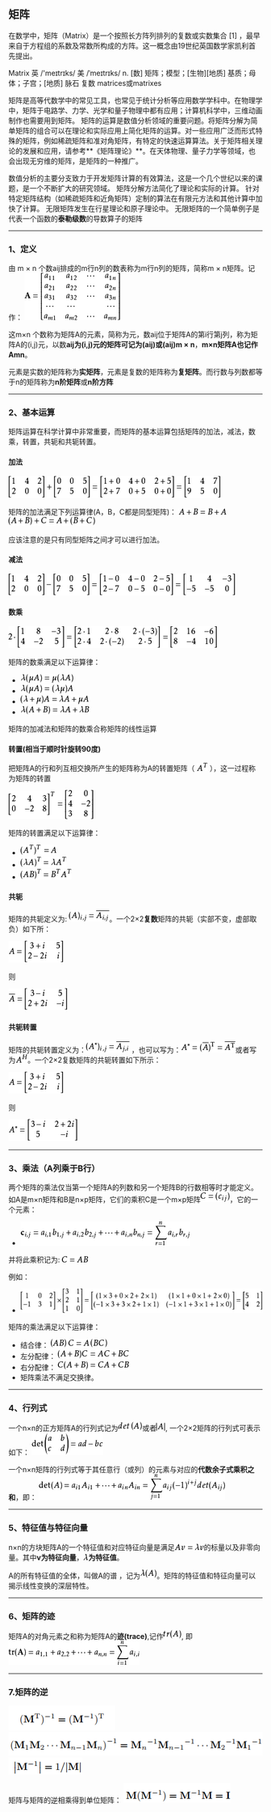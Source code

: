 ## 矩阵

在数学中，矩阵（Matrix）是一个按照长方阵列排列的复数或实数集合 [1]  ，最早来自于方程组的系数及常数所构成的方阵。这一概念由19世纪英国数学家凯利首先提出。

Matrix 英 /'meɪtrɪks/  美 /ˈmeɪtrɪks/ n. [数] 矩阵；模型；[生物][地质] 基质；母体；子宫；[地质] 脉石 复数 matrices或matrixes

矩阵是高等代数学中的常见工具，也常见于统计分析等应用数学学科中。在物理学中，矩阵于电路学、力学、光学和量子物理中都有应用；计算机科学中，三维动画制作也需要用到矩阵。 矩阵的运算是数值分析领域的重要问题。将矩阵分解为简单矩阵的组合可以在理论和实际应用上简化矩阵的运算。对一些应用广泛而形式特殊的矩阵，例如稀疏矩阵和准对角矩阵，有特定的快速运算算法。关于矩阵相关理论的发展和应用，请参考**《矩阵理论》**。在天体物理、量子力学等领域，也会出现无穷维的矩阵，是矩阵的一种推广。

数值分析的主要分支致力于开发矩阵计算的有效算法，这是一个几个世纪以来的课题，是一个不断扩大的研究领域。 矩阵分解方法简化了理论和实际的计算。 针对特定矩阵结构（如稀疏矩阵和近角矩阵）定制的算法在有限元方法和其他计算中加快了计算。 无限矩阵发生在行星理论和原子理论中。 无限矩阵的一个简单例子是代表一个函数的**泰勒级数**的导数算子的矩阵

___
### 1、定义

由 m × n 个数aij排成的m行n列的数表称为m行n列的矩阵，简称m × n矩阵。记作：
<img src='img/matrix.png' />

这m×n 个数称为矩阵A的元素，简称为元，数aij位于矩阵A的第i行第j列，称为矩阵A的(i,j)元，以数**aij为(i,j)元的矩阵可记为(aij)或(aij)m × n**，**m×n矩阵A也记作Amn**。

元素是实数的矩阵称为**实矩阵**，元素是复数的矩阵称为**复矩阵**。而行数与列数都等于n的矩阵称为**n阶矩阵**或**n阶方阵**

___
### 2、基本运算

矩阵运算在科学计算中非常重要，而矩阵的基本运算包括矩阵的加法，减法，数乘，转置，共轭和共轭转置。

#### 加法
<img src='img/matrixJ.png' />

矩阵的加法满足下列运算律(A，B，C都是同型矩阵)：
<img src='img/matrixJ1.png' />
<img src='img/matrixJ2.png' />

应该注意的是只有同型矩阵之间才可以进行加法。

#### 减法
<img src='img/matrixJJ1.png' />

#### 数乘
<img src='img/matrixSC.png' />

矩阵的数乘满足以下运算律：
* <img src='img/matrixSCL.png' />
* <img src='img/matrixSCL1.png' />
* <img src='img/matrixSCL2.png' />
* <img src='img/matrixSCL3.png' />

矩阵的加减法和矩阵的数乘合称矩阵的线性运算


#### 转置(相当于顺时针旋转90度)
把矩阵A的行和列互相交换所产生的矩阵称为A的转置矩阵（ <img src='img/matrixZZ.png' /> ），这一过程称为矩阵的转置

<img src='img/matrixZZ1.png' />

矩阵的转置满足以下运算律：
* <img src='img/matrixZZ2.png' />
* <img src='img/matrixZZ3.png' />
* <img src='img/matrixZZ4.png' />

#### 共轭
矩阵的共轭定义为: <img src='img/matrixGE.png' />。一个2×2**复数**矩阵的共轭（实部不变，虚部取负）如下所：

<img src='img/matrixGE1.png' />

则

<img src='img/matrixGE2.png' />

#### 共轭转置
矩阵的共轭转置定义为：<img src='img/matrixGE3.png' /> ，也可以写为：<img src='img/matrixGE4.png' />或者写为<img src='img/matrixGE5.png' />。一个2×2复数矩阵的共轭转置如下所示：

<img src='img/matrixGE6.png' />

则

<img src='img/matrixGE7.png' />

___
### 3、乘法（A列乘于B行）

两个矩阵的乘法仅当第一个矩阵A的列数和另一个矩阵B的行数相等时才能定义。如A是m×n矩阵和B是n×p矩阵，它们的乘积C是一个m×p矩阵<img src='img/matrixCF.png' />，它的一个元素：
* <img src='img/matrixEL.png' />

并将此乘积记为: <img src='img/matrixCAB.png' />

例如：

* <img src='img/matrixLR.png' />

矩阵的乘法满足以下运算律：
* 结合律： <img src='img/matrixL1.png' />
* 左分配律： <img src='img/matrixL2.png' />
* 右分配律： <img src='img/matrixL3.png' />
* 矩阵乘法不满足交换律。


___
### 4、行列式

一个n×n的正方矩阵A的行列式记为<img src='img/det.png' />或者<img src='img/ABSA.png' />, 一个2×2矩阵的行列式可表示如下：
<img src='img/matrix22DET.png' />

一个n×n矩阵的行列式等于其任意行（或列）的元素与对应的**代数余子式乘积之和**，即：
<img src='img/matrixYZ.png' />

___
### 5、特征值与特征向量

n×n的方块矩阵A的一个特征值和对应特征向量是满足<img src='img/matrixAV.png' />的标量以及非零向量。其中**v为特征向量**，**<img src='img/matrixLamda.png' />为特征值**。

A的所有特征值的全体，叫做A的谱 ，记为<img src='img/matrixLamdaA.png' />。矩阵的特征值和特征向量可以揭示线性变换的深层特性。

___
### 6、矩阵的迹

矩阵A的对角元素之和称为矩阵A的**迹(trace)**,记作<img src='img/matrixTR.png' />, 即
<img src='img/matrixTRA.png' />


___
### 7.矩阵的逆

<img src='img/matrixNI.png' /> <img src='img/matrixNI1.png' />
<img src='img/matrixNI2.png' />

矩阵与矩阵的逆相乘得到单位矩阵：
<img src='img/matrixNI2NI1.png' />

